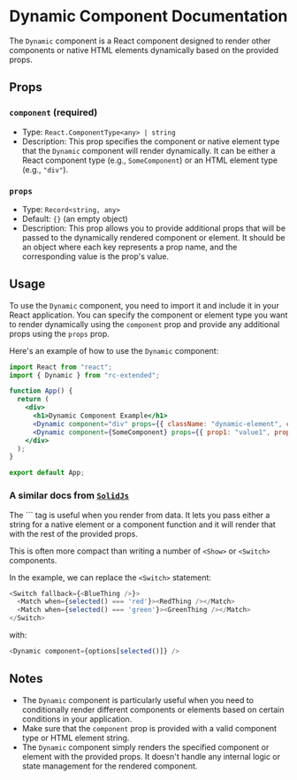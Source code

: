 # Dynamic Component Documentation

The `Dynamic` component is a React component designed to render other components or native HTML elements dynamically based on the provided props.

## Props

### `component` (required)

- Type: `React.ComponentType<any> | string`
- Description: This prop specifies the component or native element type that the `Dynamic` component will render dynamically. It can be either a React component type (e.g., `SomeComponent`) or an HTML element type (e.g., `"div"`).

### `props`

- Type: `Record<string, any>`
- Default: `{}` (an empty object)
- Description: This prop allows you to provide additional props that will be passed to the dynamically rendered component or element. It should be an object where each key represents a prop name, and the corresponding value is the prop's value.

## Usage

To use the `Dynamic` component, you need to import it and include it in your React application. You can specify the component or element type you want to render dynamically using the `component` prop and provide any additional props using the `props` prop.

Here's an example of how to use the `Dynamic` component:

```jsx
import React from "react";
import { Dynamic } from "rc-extended";

function App() {
  return (
    <div>
      <h1>Dynamic Component Example</h1>
      <Dynamic component="div" props={{ className: "dynamic-element", children: "Hello, World!" }} />
      <Dynamic component={SomeComponent} props={{ prop1: "value1", prop2: "value2" }} />
    </div>
  );
}

export default App;
```

### A similar docs from [`SolidJs`](https://www.solidjs.com/tutorial/flow_dynamic)

The `<Dynamic>`` tag is useful when you render from data. It lets you pass either a string for a native element or a component function and it will render that with the rest of the provided props.

This is often more compact than writing a number of `<Show>` or `<Switch>` components.

In the example, we can replace the `<Switch>` statement:

```javascript
<Switch fallback={<BlueThing />}>
  <Match when={selected() === 'red'}><RedThing /></Match>
  <Match when={selected() === 'green'}><GreenThing /></Match>
</Switch>
```

with:

```javascript
<Dynamic component={options[selected()]} />
```

## Notes

- The `Dynamic` component is particularly useful when you need to conditionally render different components or elements based on certain conditions in your application.
- Make sure that the `component` prop is provided with a valid component type or HTML element string.
- The `Dynamic` component simply renders the specified component or element with the provided props. It doesn't handle any internal logic or state management for the rendered component.
